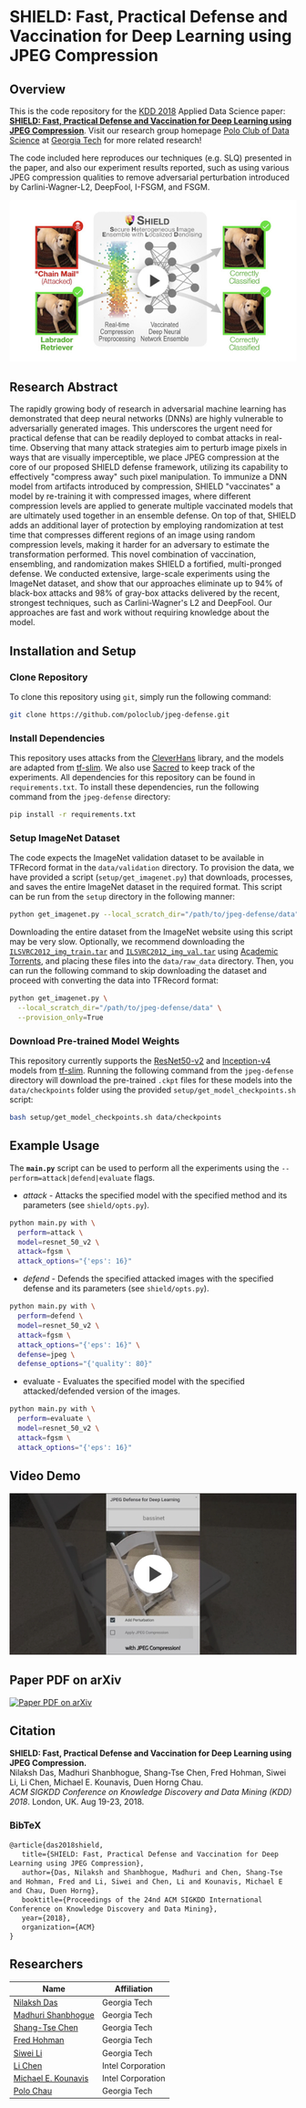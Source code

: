 # SHIELD: Fast, Practical Defense and Vaccination for Deep Learning using JPEG Compression


## Overview

This is the code repository for the [KDD 2018](http://www.kdd.org/kdd2018/) Applied Data Science paper: **[SHIELD: Fast, Practical Defense and Vaccination for Deep Learning using JPEG Compression](https://arxiv.org/abs/1802.06816)**. Visit our research group homepage [Polo Club of Data Science](https://poloclub.github.io) at [Georgia Tech](http://www.gatech.edu) for more related research!

The code included here reproduces our techniques (e.g. SLQ) presented in the paper, and also our experiment results reported, such as using various JPEG compression qualities to remove adversarial perturbation introduced by Carlini-Wagner-L2, DeepFool, I-FSGM, and FSGM.

[![SHIELD overview YouTube video](readme/shield-youtube-thumbnail.jpg)](https://youtu.be/zUB2-i7rSb4)


## Research Abstract
The rapidly growing body of research in adversarial machine learning has demonstrated that deep neural networks (DNNs) are highly vulnerable to adversarially generated images. 
This underscores the urgent need for practical defense that can be readily deployed to combat attacks in real-time. 
Observing that many attack strategies aim to perturb image pixels in ways that are visually imperceptible, we place JPEG compression at the core of our proposed SHIELD defense framework, utilizing its capability to effectively "compress away" such pixel manipulation. 
To immunize a DNN model from artifacts introduced by compression, SHIELD "vaccinates" a model by re-training it with compressed images, where different compression levels are applied to generate multiple vaccinated models that are ultimately used together in an ensemble defense. 
On top of that, SHIELD adds an additional layer of protection by employing randomization at test time that compresses different regions of an image using random compression levels, making it harder for an adversary to estimate the transformation performed. 
This novel combination of vaccination, ensembling, and randomization makes SHIELD a fortified, multi-pronged defense. 
We conducted extensive, large-scale experiments using the ImageNet dataset, and show that our approaches eliminate up to 94% of black-box attacks and 98% of gray-box attacks delivered by the recent, strongest techniques, such as Carlini-Wagner's L2 and DeepFool. 
Our approaches are fast and work without requiring knowledge about the model.


## Installation and Setup

### Clone Repository

To clone this repository using `git`, simply run the following command:

```bash
git clone https://github.com/poloclub/jpeg-defense.git
```

### Install Dependencies

This repository uses attacks from the [CleverHans](https://github.com/tensorflow/cleverhans) library, and the models are adapted from [tf-slim](https://github.com/tensorflow/models/tree/master/research/slim). We also use [Sacred](https://github.com/IDSIA/sacred) to keep track of the experiments.
All dependencies for this repository can be found in `requirements.txt`. To install these dependencies, run the following command from the `jpeg-defense` directory:
```bash
pip install -r requirements.txt
```

### Setup ImageNet Dataset

The code expects the ImageNet validation dataset to be available in TFRecord format in the `data/validation` directory.
To provision the data, we have provided a script (`setup/get_imagenet.py`) that downloads, processes, and saves the entire ImageNet dataset in the required format.
This script can be run from the `setup` directory in the following manner:

```bash
python get_imagenet.py --local_scratch_dir="/path/to/jpeg-defense/data"
``` 

Downloading the entire dataset from the ImageNet website using this script may be very slow.
Optionally, we recommend downloading the 
[`ILSVRC2012_img_train.tar`](http://academictorrents.com/details/a306397ccf9c2ead27155983c254227c0fd938e2) 
and [`ILSVRC2012_img_val.tar`](http://academictorrents.com/details/5d6d0df7ed81efd49ca99ea4737e0ae5e3a5f2e5)
using [Academic Torrents](http://academictorrents.com/), and placing these files into the `data/raw_data` directory.
Then, you can run the following command to skip downloading the dataset and proceed with converting the data into TFRecord format:

```bash
python get_imagenet.py \
  --local_scratch_dir="/path/to/jpeg-defense/data" \
  --provision_only=True
```

### Download Pre-trained Model Weights
This repository currently supports the [ResNet50-v2](https://arxiv.org/abs/1603.05027) and [Inception-v4](https://arxiv.org/abs/1602.07261) models from [tf-slim](https://github.com/tensorflow/models/tree/master/research/slim).
Running the following command from the `jpeg-defense` directory will download the pre-trained `.ckpt` files for these models into the `data/checkpoints` folder using the provided `setup/get_model_checkpoints.sh` script:

```bash
bash setup/get_model_checkpoints.sh data/checkpoints
```


## Example Usage

The **`main.py`** script can be used to perform all the experiments using the `--perform=attack|defend|evaluate` flags.

- *attack* - Attacks the specified model with the specified method and its parameters (see `shield/opts.py`).

```bash
python main.py with \                               
  perform=attack \
  model=resnet_50_v2 \
  attack=fgsm \
  attack_options="{'eps': 16}"
```

- *defend* - Defends the specified attacked images with the specified defense and its parameters (see `shield/opts.py`).

```bash
python main.py with \                               
  perform=defend \
  model=resnet_50_v2 \
  attack=fgsm \
  attack_options="{'eps': 16}" \
  defense=jpeg \
  defense_options="{'quality': 80}"
```

- evaluate - Evaluates the specified model with the specified attacked/defended version of the images.

```bash
python main.py with \                               
  perform=evaluate \
  model=resnet_50_v2 \
  attack=fgsm \
  attack_options="{'eps': 16}"
```


## Video Demo
[![YouTube video demo](readme/shield-demo-youtube-thumbnail.jpg)](https://youtu.be/W119nXS4xGE)


## Paper PDF on arXiv
[![Paper PDF on arXiv](http://www.arxiv-sanity.com/static/thumbs/1802.06816v1.pdf.jpg)](https://arxiv.org/abs/1802.06816)

## Citation 

**SHIELD: Fast, Practical Defense and Vaccination for Deep Learning using JPEG Compression.**  
Nilaksh Das, Madhuri Shanbhogue, Shang-Tse Chen, Fred Hohman, Siwei Li, Li Chen, Michael E. Kounavis, Duen Horng Chau.  
*ACM SIGKDD Conference on Knowledge Discovery and Data Mining (KDD) 2018*. London, UK. Aug 19-23, 2018.

### BibTeX
```
@article{das2018shield, 
   title={SHIELD: Fast, Practical Defense and Vaccination for Deep Learning using JPEG Compression}, 
   author={Das, Nilaksh and Shanbhogue, Madhuri and Chen, Shang-Tse and Hohman, Fred and Li, Siwei and Chen, Li and Kounavis, Michael E and Chau, Duen Horng}, 
   booktitle={Proceedings of the 24nd ACM SIGKDD International Conference on Knowledge Discovery and Data Mining}, 
   year={2018}, 
   organization={ACM} 
}
```


## Researchers

|  Name                 | Affiliation                     |
|-----------------------|---------------------------------|
| [Nilaksh Das](http://nilakshdas.com)           | Georgia Tech |
| [Madhuri Shanbhogue](https://www.linkedin.com/in/madhuri-shanbhogue/)    | Georgia Tech |
| [Shang-Tse Chen](https://www.cc.gatech.edu/~schen351/)        | Georgia Tech |
| [Fred Hohman](http://fredhohman.com)           | Georgia Tech |
| [Siwei Li](https://rsli.github.io)              | Georgia Tech |
| [Li Chen](https://www.linkedin.com/in/li-chen-phd-b2a10289/)               | Intel Corporation               |
| [Michael E. Kounavis](https://www.linkedin.com/in/michael-kounavis-5bbb599/)   | Intel Corporation               |
| [Polo Chau](https://www.cc.gatech.edu/~dchau/)             | Georgia Tech |
